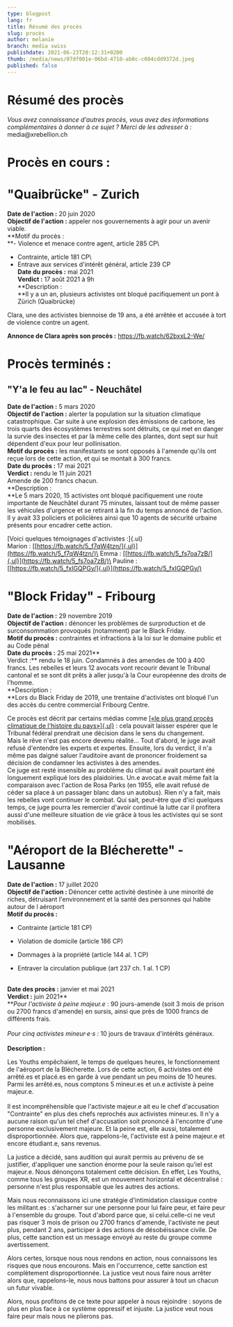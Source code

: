 ```yaml
---
type: blogpost
lang: fr
title: Résumé des procès
slug: procès
author: melanie
branch: media swiss
publishdate: 2021-06-23T20:12:31+0200
thumb: /media/news/07df001e-06bd-4710-ab0c-c084cdd9372d.jpeg
published: false
---
```

# **Résumé des procès**

*Vous avez connaissance d'autres procès, vous avez des informations complémentaires à donner à ce sujet ? Merci de les adresser à :* media\@xrebellion.ch

# **Procès en cours :**

# "Quaibrücke" - Zurich

**Date de l'action :** 20 juin 2020\
**Objectif de l'action :** appeler nos gouvernements à agir pour un avenir viable.\
**Motif du procès :\
**- Violence et menace contre agent, article 285 CP\
- Contrainte, article 181 CP\
- Entrave aux services d\'intérêt général, article 239 CP\
**Date du procès :** mai 2021\
**Verdict :** 17 août 2021 à 9h\
**Description :\
**Il y a un an, plusieurs activistes ont bloqué pacifiquement un pont à Zürich (Quaibrücke)

Clara, une des activistes biennoise de 19 ans, a été arrêtée et accusée à tort de violence contre un agent.

**Annonce de Clara après son procès :** https://fb.watch/62bxxL2-We/

# **Procès terminés :**

## "Y'a le feu au lac" - Neuchâtel

**Date de l'action :** 5 mars 2020\
**Objectif de l'action :** alerter la population sur la situation climatique catastrophique. Car suite à une explosion des émissions de carbone, les trois quarts des écosystèmes terrestres sont détruits, ce qui met en danger la survie des insectes et par là même celle des plantes, dont sept sur huit dépendent d\'eux pour leur pollinisation.\
**Motif du procès :** les manifestants se sont opposés à l\'amende qu'ils ont reçue lors de cette action, et qui se montait à 300 francs.\
**Date du procès :** 17 mai 2021\
**Verdict :** rendu le 11 juin 2021\
Amende de 200 francs chacun.\
**Description :\
**Le 5 mars 2020, 15 activistes ont bloqué pacifiquement une route importante de Neuchâtel durant 75 minutes, laissant tout de même passer les véhicules d'urgence et se retirant à la fin du temps annoncé de l'action. Il y avait 33 policiers et policières ainsi que 10 agents de sécurité urbaine présents pour encadrer cette action.

[Voici quelques témoignages d'activistes :]{.ul}\
Marion : [[https://fb.watch/5_f7qW4tzn/]{.ul}](https://fb.watch/5_f7qW4tzn/)\
Emma : [[https://fb.watch/5_fs7oa7zB/]{.ul}](https://fb.watch/5_fs7oa7zB/)\
Pauline : [[https://fb.watch/5_fxIGQPGy/]{.ul}](https://fb.watch/5_fxIGQPGy/)

# "Block Friday" - Fribourg

**Date de l'action :** 29 novembre 2019\
**Objectif de l'action :** dénoncer les problèmes de surproduction et de surconsommation provoqués (notamment) par le Black Friday.\
**Motif du procès :** contraintes et infractions à la loi sur le domaine public et au Code pénal\
**Date du procès :** 25 mai 2021**\
Verdict :** rendu le 18 juin. Condamnés à des amendes de 100 à 400 francs. Les rebelles et leurs 12 avocats vont recourir devant le Tribunal cantonal et se sont dit prêts à aller jusqu'à la Cour européenne des droits de l'homme.\
**Description :\
**Lors du Black Friday de 2019, une trentaine d'activistes ont bloqué l'un des accès du centre commercial Fribourg Centre.

Ce procès est décrit par certains médias comme [[«le plus grand procès climatique de l'histoire du pays»]{.ul}](https://www.letemps.ch/suisse/proces-climatique-longues-plaidoiries-tenter-demouvoir-juge?fbclid=IwAR1X-FuxsCzbUa5iWK1k1252NQd-ALBI9CgqIZ66nGra5SqcPL9ChJ2_gKo) : cela pouvait laisser espérer que le Tribunal fédéral prendrait une décision dans le sens du changement.\
Mais le rêve n'est pas encore devenu réalité... Tout d'abord, le juge avait refusé d'entendre les experts et expertes. Ensuite, lors du verdict, il n'a même pas daigné saluer l'auditoire avant de prononcer froidement sa décision de condamner les activistes à des amendes.\
Ce juge est resté insensible au problème du climat qui avait pourtant été longuement expliqué lors des plaidoiries. Un.e avocat.e avait même fait la comparaison avec l'action de Rosa Parks (en 1955, elle avait refusé de céder sa place à un passager blanc dans un autobus). Rien n'y a fait, mais les rebelles vont continuer le combat. Qui sait, peut-être que d'ici quelques temps, ce juge pourra les remercier d'avoir continué la lutte car il profitera aussi d'une meilleure situation de vie grâce à tous les activistes qui se sont mobilisés.

# "Aéroport de la Blécherette" - Lausanne

**Date de l'action :** 17 juillet 2020\
**Objectif de l'action :** Dénoncer cette activité destinée à une minorité de riches, détruisant l'environnement et la santé des personnes qui habite autour de l aéroport\
**Motif du procès :**

-   Contrainte (article 181 CP)

-   Violation de domicile (article 186 CP)

-   Dommages à la propriété (article 144 al. 1 CP)

-   Entraver la circulation publique (art 237 ch. 1 al. 1 CP)

**\
Date des procès :** janvier et mai 2021\
**Verdict :** juin 2021**\
***Pour l'activiste à peine majeur.e* : 90 jours-amende (soit 3 mois de prison ou 2700 francs d\'amende) en sursis, ainsi que près de 1000 francs de différents frais.\
\
*Pour cinq activistes mineur·e·s :* 10 jours de travaux d\'intérêts généraux.\
\
**Description :**

Les Youths empêchaient, le temps de quelques heures, le fonctionnement de l\'aéroport de la Blécherette. Lors de cette action, 6 activistes ont été arrêté.es et placé.es en garde à vue pendant un peu moins de 10 heures. Parmi les arrêté.es, nous comptons 5 mineur.es et un.e activiste à peine majeur.e.\
\
Il est incompréhensible que l'activiste majeur.e ait eu le chef d\'accusation "Contrainte" en plus des chefs reprochés aux activistes mineur.es. Il n\'y a aucune raison qu'un tel chef d'accusation soit prononcé à l'encontre d'une personne exclusivement majeure. Et la peine est, elle aussi, totalement disproportionnée. Alors que, rappelons-le, l'activiste est à peine majeur.e et encore étudiant.e, sans revenus.

La justice a décidé, sans audition qui aurait permis au prévenu de se justifier, d\'appliquer une sanction énorme pour la seule raison qu\'iel est majeur.e. Nous dénonçons totalement cette décision. En effet, Les Youths, comme tous les groupes XR, est un mouvement horizontal et décentralisé : personne n\'est plus responsable que les autres des actions.

Mais nous reconnaissons ici une stratégie d'intimidation classique contre les militant.es : s\'acharner sur une personne pour lui faire peur, et faire peur à l\'ensemble du groupe. Tout d\'abord parce que, si celui.celle-ci ne veut pas risquer 3 mois de prison ou 2700 francs d\'amende, l\'activiste ne peut plus, pendant 2 ans, participer à des actions de désobéissance civile. De plus, cette sanction est un message envoyé au reste du groupe comme avertissement.

Alors certes, lorsque nous nous rendons en action, nous connaissons les risques que nous encourons. Mais en l\'occurrence, cette sanction est complètement disproportionnée. La justice veut nous faire nous arrêter alors que, rappelons-le, nous nous battons pour assurer à tout un chacun un futur vivable.

Alors, nous profitons de ce texte pour appeler à nous rejoindre : soyons de plus en plus face à ce système oppressif et injuste. La justice veut nous faire peur mais nous ne plierons pas.

## 
